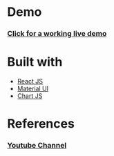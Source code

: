 # Demo
### [Click for a working live demo](https://imlakshaychauhan.github.io/crypto-tracker/)

# Built with 

- [React JS](https://reactjs.org/)
- [Material UI](https://v4.mui.com/)
- [Chart JS](https://reactchartjs.github.io/react-chartjs-2/#/)

# References

### [Youtube Channel](https://www.youtube.com/c/RoadsideCoder)
